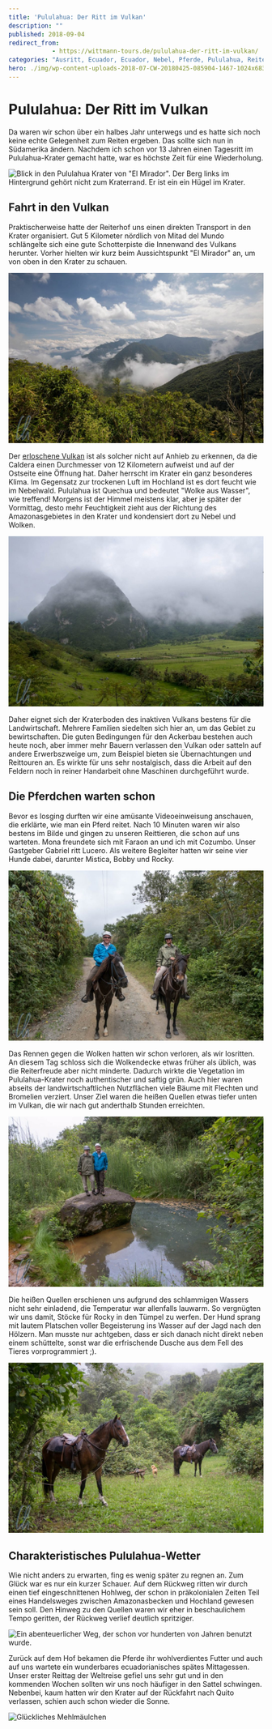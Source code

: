 ```yaml
---
title: 'Pululahua: Der Ritt im Vulkan'
description: ""
published: 2018-09-04
redirect_from: 
            - https://wittmann-tours.de/pululahua-der-ritt-im-vulkan/
categories: "Ausritt, Ecuador, Ecuador, Nebel, Pferde, Pululahua, Reiten"
hero: ./img/wp-content-uploads-2018-07-CW-20180425-085904-1467-1024x683.jpg
---
```

# Pululahua: Der Ritt im Vulkan

Da waren wir schon über ein halbes Jahr unterwegs und es hatte sich noch keine echte Gelegenheit zum Reiten ergeben. Das sollte sich nun in Südamerika ändern. Nachdem ich schon vor 13 Jahren einen Tagesritt im Pululahua-Krater gemacht hatte, war es höchste Zeit für eine Wiederholung.

![Blick in den Pululahua Krater von "El Mirador". Der Berg links im Hintergrund gehört nicht zum Kraterrand. Er ist ein ein Hügel im Krater.](http://wittmann-tours.de/wp-content/uploads/2018/07/CW-20180425-083627-1465-1024x683.jpg)

<!--more-->

## Fahrt in den Vulkan

Praktischerweise hatte der Reiterhof uns einen direkten Transport in den Krater organisiert. Gut 5 Kilometer nördlich von Mitad del Mundo schlängelte sich eine gute Schotterpiste die Innenwand des Vulkans herunter. Vorher hielten wir kurz beim Aussichtspunkt "El Mirador" an, um von oben in den Krater zu schauen.

![Auf der Fahrt in den Krater zogen schon die ersten Wolken auf.](./img/wp-content-uploads-2018-07-CW-20180425-085904-1467-1024x683.jpg)

Der [erloschene Vulkan](https://de.wikipedia.org/wiki/Pululahua) ist als solcher nicht auf Anhieb zu erkennen, da die Caldera einen Durchmesser von 12 Kilometern aufweist und auf der Ostseite eine Öffnung hat. Daher herrscht im Krater ein ganz besonderes Klima. Im Gegensatz zur trockenen Luft im Hochland ist es dort feucht wie im Nebelwald. Pululahua ist Quechua und bedeutet "Wolke aus Wasser", wie treffend! Morgens ist der Himmel meistens klar, aber je später der Vormittag, desto mehr Feuchtigkeit zieht aus der Richtung des Amazonasgebietes in den Krater und kondensiert dort zu Nebel und Wolken.

![Nebelwaldfeeling im Pululahua](./img/wp-content-uploads-2018-07-CW-20180425-102740-9499-1024x683.jpg)

Daher eignet sich der Kraterboden des inaktiven Vulkans bestens für die Landwirtschaft. Mehrere Familien siedelten sich hier an, um das Gebiet zu bewirtschaften. Die guten Bedingungen für den Ackerbau bestehen auch heute noch, aber immer mehr Bauern verlassen den Vulkan oder satteln auf andere Erwerbszweige um, zum Beispiel bieten sie Übernachtungen und Reittouren an. Es wirkte für uns sehr nostalgisch, dass die Arbeit auf den Feldern noch in reiner Handarbeit ohne Maschinen durchgeführt wurde.

## Die Pferdchen warten schon

Bevor es losging durften wir eine amüsante Videoeinweisung anschauen, die erklärte, wie man ein Pferd reitet. Nach 10 Minuten waren wir also bestens im Bilde und gingen zu unseren Reittieren, die schon auf uns warteten. Mona freundete sich mit Faraon an und ich mit Cozumbo. Unser Gastgeber Gabriel ritt Lucero. Als weitere Begleiter hatten wir seine vier Hunde dabei, darunter Mistica, Bobby und Rocky.

![Christian auf Cuzumbo, Mona auf Noel](./img/wp-content-uploads-2018-07-CW-20180425-102009-9493-1024x683.jpg)

Das Rennen gegen die Wolken hatten wir schon verloren, als wir losritten. An diesem Tag schloss sich die Wolkendecke etwas früher als üblich, was die Reiterfreude aber nicht minderte. Dadurch wirkte die Vegetation im Pululahua-Krater noch authentischer und saftig grün. Auch hier waren abseits der landwirtschaftlichen Nutzflächen viele Bäume mit Flechten und Bromelien verziert. Unser Ziel waren die heißen Quellen etwas tiefer unten im Vulkan, die wir nach gut anderthalb Stunden erreichten.

![Die heißen Quellen im Pululahua Krater. Der Weg war beeindruckender als das Ziel.](./img/wp-content-uploads-2018-07-CW-20180425-113345-9530-1024x683.jpg)

Die heißen Quellen erschienen uns aufgrund des schlammigen Wassers nicht sehr einladend, die Temperatur war allenfalls lauwarm. So vergnügten wir uns damit, Stöcke für Rocky in den Tümpel zu werfen. Der Hund sprang mit lautem Platschen voller Begeisterung ins Wasser auf der Jagd nach den Hölzern. Man musste nur achtgeben, dass er sich danach nicht direkt neben einem schüttelte, sonst war die erfrischende Dusche aus dem Fell des Tieres vorprogrammiert ;).

![Die Pferde erwarteten uns schon für den Ritt zurück nach Hause.](./img/wp-content-uploads-2018-07-CW-20180425-115109-9551-1024x683.jpg)

## Charakteristisches Pululahua-Wetter

Wie nicht anders zu erwarten, fing es wenig später zu regnen an. Zum Glück war es nur ein kurzer Schauer. Auf dem Rückweg ritten wir durch einen tief eingeschnittenen Hohlweg, der schon in präkolonialen Zeiten Teil eines Handelsweges zwischen Amazonasbecken und Hochland gewesen sein soll. Den Hinweg zu den Quellen waren wir eher in beschaulichem Tempo geritten, der Rückweg verlief deutlich spritziger.

![Ein abenteuerlicher Weg, der schon vor hunderten von Jahren benutzt wurde.](http://wittmann-tours.de/wp-content/uploads/2018/07/CW-20180425-122840-9564-1024x683.jpg)

Zurück auf dem Hof bekamen die Pferde ihr wohlverdientes Futter und auch auf uns wartete ein wunderbares ecuadorianisches spätes Mittagessen. Unser erster Reittag der Weltreise gefiel uns sehr gut und in den kommenden Wochen sollten wir uns noch häufiger in den Sattel schwingen. Nebenbei, kaum hatten wir den Krater auf der Rückfahrt nach Quito verlassen, schien auch schon wieder die Sonne.

![Glückliches Mehlmäulchen](http://wittmann-tours.de/wp-content/uploads/2018/07/CW-20180425-130349-9583-1024x683.jpg)
